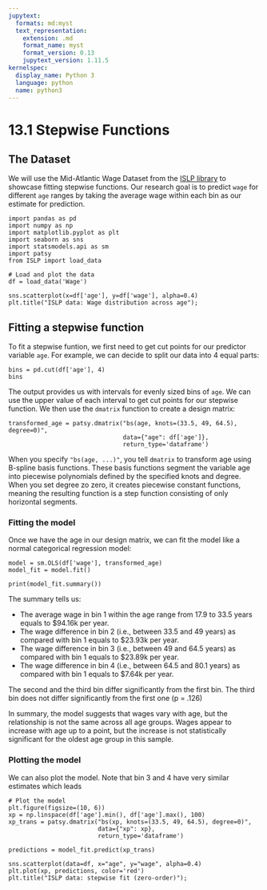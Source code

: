```yaml
---
jupytext:
  formats: md:myst
  text_representation:
    extension: .md
    format_name: myst
    format_version: 0.13
    jupytext_version: 1.11.5
kernelspec:
  display_name: Python 3
  language: python
  name: python3
---
```


# 13.1 Stepwise Functions

## The Dataset

We will use the Mid-Atlantic Wage Dataset from the [ISLP library](https://islp.readthedocs.io/en/latest/) to showcase fitting stepwise functions. Our research goal is to predict `wage` for different `age` ranges by taking the average wage within each bin as our estimate for prediction.

```{code-cell}
import pandas as pd
import numpy as np
import matplotlib.pyplot as plt
import seaborn as sns
import statsmodels.api as sm
import patsy
from ISLP import load_data

# Load and plot the data
df = load_data('Wage')

sns.scatterplot(x=df['age'], y=df['wage'], alpha=0.4)
plt.title("ISLP data: Wage distribution across age");
```

## Fitting a stepwise function

To fit a stepwise funtion, we first need to get cut points for our predictor variable `age`. For example, we can decide to split our data into 4 equal parts:

```{code-cell}
bins = pd.cut(df['age'], 4)
bins
```

The output provides us with intervals for evenly sized bins of `age`. We can use the upper value of each interval to get cut points for our stepwise function. We then use the `dmatrix` function to create a design matrix:

```{code-cell}
transformed_age = patsy.dmatrix("bs(age, knots=(33.5, 49, 64.5), degree=0)",
                                data={"age": df['age']},
                                return_type='dataframe')
```

When you specify `"bs(age, ...)"`, you tell `dmatrix` to transform age using B-spline basis functions. These basis functions segment the variable age into piecewise polynomials defined by the specified knots and degree. When you set degree zo zero, it creates piecewise constant functions, meaning the resulting function is a step function consisting of only horizontal segments.

### Fitting the model

Once we have the age in our design matrix, we can fit the model like a normal categorical regression model:

```{code-cell}
model = sm.OLS(df['wage'], transformed_age)
model_fit = model.fit()

print(model_fit.summary())
```

The summary tells us:

- The average wage in bin 1 within the age range from 17.9 to 33.5 years equals
to $94.16k per year.
- The wage difference in bin 2 (i.e., between 33.5 and 49 years) as compared with
bin 1 equals to $23.93k per year.
- The wage difference in bin 3 (i.e., between 49 and 64.5 years) as compared with bin 1 equals to $23.89k per year.
- The wage difference in bin 4 (i.e., between 64.5 and 80.1 years) as compared with bin 1 equals to $7.64k per year.

The second and the third bin differ significantly from the first bin. The third bin does not differ significantly from the first one (p = .126)

In summary, the model suggests that wages vary with age, but the relationship is not the same across all age groups. Wages appear to increase with age up to a point, but the increase is not statistically significant for the oldest age group in this sample. 

### Plotting the model


We can also plot the model. Note that bin 3 and 4 have very similar estimates which leads 

```{code-cell}
# Plot the model
plt.figure(figsize=(10, 6))
xp = np.linspace(df['age'].min(), df['age'].max(), 100)
xp_trans = patsy.dmatrix("bs(xp, knots=(33.5, 49, 64.5), degree=0)",
                         data={"xp": xp},
                         return_type='dataframe')

predictions = model_fit.predict(xp_trans)

sns.scatterplot(data=df, x="age", y="wage", alpha=0.4)
plt.plot(xp, predictions, color='red')
plt.title("ISLP data: stepwise fit (zero-order)");
```